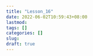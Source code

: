 ```yaml
---
title: "Lesson_16"
date: 2022-06-02T10:59:43+08:00
lastmod:
tags: []
categories: []
slug:
draft: true
---
```


